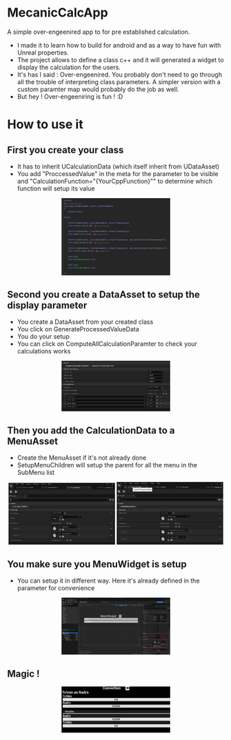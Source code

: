 # MecanicCalcApp

A simple over-engeenired app to for pre established calculation.

- I made it to learn how to build for android and as a way to have fun with Unreal properties.
- The project allows to define a class c++ and it will generated a widget to display the calculation for the users.
- It's has I said : Over-engeenired. You probably don't need to go through all the trouble of interpreting class parameters. A simpler version with a custom paramter map would probably do the job as well.
- But hey ! Over-engeeniring is fun !  :D 

# How to use it

## First you create your class
- It has to inherit UCalculationData (which itself inherit from UDataAsset)
- You add "ProccessedValue" in the meta for the parameter to be visible and "CalculationFunction="{YourCppFunction}"" to determine which function will setup its value

<div align="center">
    <img src="Screenshots/CodeExemple.png" width=50% height=50% />
</div>

## Second you create a DataAsset to setup the display parameter
- You create a DataAsset from your created class
- You click on GenerateProcessedValueData
- You do your setup
- You can click on ComputeAllCalculationParamter to check your calculations works

<div align="center">
    <img src="Screenshots/AssetExemple.png" width=50% height=50% />
</div>

## Then you add the CalculationData to a MenuAsset
- Create the MenuAsset if it's not already done 
- SetupMenuChildren will setup the parent for all the menu in the SubMenu list

<div align="center">
    <img src="Screenshots/MainMenuExemple.png" width=49% height=49% />
    <img src="Screenshots/SubMenuExemple.png" width=49% height=49% />
</div>

## You make sure you MenuWidget is setup
- You can setup it in different way. Here it's already defined in the parameter for convenience
<div align="center">
    <img src="Screenshots/WidgetMenuExemple.png" width=50% height=50% />
</div>

## Magic !

<div align="center">
    <img src="Screenshots/VisualExemple.png" width=50% height=50% />
</div>
